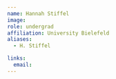 ```yaml
---
name: Hannah Stiffel
image: 
role: undergrad
affiliation: University Bielefeld
aliases:
  - H. Stiffel

links:
  email: 
---
```



